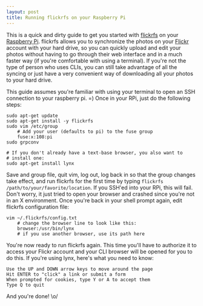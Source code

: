```yaml
---
layout: post
title: Running flickrfs on your Raspberry Pi
---
```


This is a quick and dirty guide to get you started with [flickrfs][] on
your [Raspberry Pi][rpi].  flickrfs allows you to synchronize the photos
on your [Flickr][] account with your hard drive, so you can quickly
upload and edit your photos without having to go through their web
interface and in a much faster way (if you're comfortable with using a
terminal).  If you're not the type of person who uses CLIs, you can
still take advantage of all the syncing or just have a very convenient
way of downloading all your photos to your hard drive.

This guide assumes you're familiar with using your terminal to open an
SSH connection to your raspberry pi. =)  Once in your RPi, just do the
following steps:


    sudo apt-get update
    sudo apt-get install -y flickrfs
    sudo vim /etc/group
        # Add your user (defaults to pi) to the fuse group
        fuse:x:108:pi
    sudo grpconv

    # If you don't already have a text-base browser, you also want to
    # install one:
    sudo apt-get install lynx


Save and group file, quit vim, log out, log back in so that the
group changes take effect, and run flickrfs for the first time by typing
`flickrfs /path/to/your/favorite/location`.  If you SSH'ed into your
RPi, this will fail.  Don't worry, it just tried to open your browser
and crashed since you're not in an X environment.  Once you're back in
your shell prompt again, edit flickrfs configuration file:


    vim ~/.flickrfs/config.txt
        # change the browser line to look like this:
        browser:/usr/bin/lynx
        # if you use another browser, use its path here


You're now ready to run flickrfs again.  This time you'll have to
authorize it to access your Flickr account and your CLI browser will be
opened for you to do this.  If you're using lynx, here's what you need
to know:


    Use the UP and DOWN arrow keys to move around the page
    Hit ENTER to "click" a link or submit a form
    When prompted for cookies, type Y or A to accept them
    Type Q to quit


And you're done! \o/


[flickrfs]: https://sites.google.com/site/manishrjain/flickrfs
  "Visit flickrfs project website"
[rpi]: http://smile.amazon.com/gp/product/B009SQQF9C/ref=as_li_ss_tl?ie=UTF8&camp=1789&creative=390957&creativeASIN=B009SQQF9C&linkCode=as2&tag=andersonvom-20
  "Get yourself a Raspberry Pi"
[flickr]: http://flickr.com/
  "Visit Flickr website"
